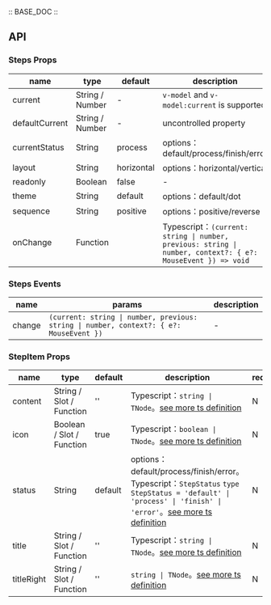 :: BASE_DOC ::

## API
### Steps Props

name | type | default | description | required
-- | -- | -- | -- | --
current | String / Number | - | `v-model` and `v-model:current` is supported | N
defaultCurrent | String / Number | - | uncontrolled property | N
currentStatus | String | process | options：default/process/finish/error | N
layout | String | horizontal | options：horizontal/vertical | N
readonly | Boolean | false | \- | N
theme | String | default | options：default/dot | N
sequence | String | positive | options：positive/reverse | N
onChange | Function |  | Typescript：`(current: string \| number, previous: string \| number, context?: { e?: MouseEvent }) => void`<br/> | N

### Steps Events

name | params | description
-- | -- | --
change | `(current: string \| number, previous: string \| number, context?: { e?: MouseEvent })` | \-

### StepItem Props

name | type | default | description | required
-- | -- | -- | -- | --
content | String / Slot / Function | '' | Typescript：`string \| TNode`。[see more ts definition](https://github.com/Tencent/tdesign-mobile-vue/blob/develop/src/common.ts) | N
icon | Boolean / Slot / Function | true | Typescript：`boolean \| TNode`。[see more ts definition](https://github.com/Tencent/tdesign-mobile-vue/blob/develop/src/common.ts) | N
status | String | default | options：default/process/finish/error。Typescript：`StepStatus` `type StepStatus = 'default' \| 'process' \| 'finish' \| 'error'`。[see more ts definition](https://github.com/Tencent/tdesign-mobile-vue/tree/develop/src/steps/type.ts) | N
title | String / Slot / Function | '' | Typescript：`string \| TNode`。[see more ts definition](https://github.com/Tencent/tdesign-mobile-vue/blob/develop/src/common.ts) | N
titleRight | String / Slot / Function | '' |`string \| TNode`。[see more ts definition](https://github.com/Tencent/tdesign-mobile-vue/blob/develop/src/common.ts) | N

